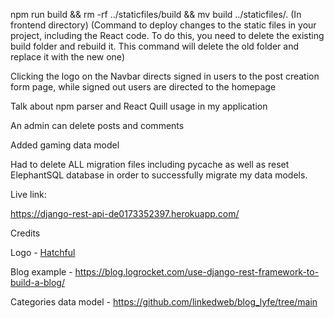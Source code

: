 npm run build && rm -rf ../staticfiles/build && mv build ../staticfiles/.  (In frontend directory)
(Command to deploy changes to the static files in your project, including the React code. To do this, you need to delete the existing build folder and rebuild it. This command will delete the old folder and replace it with the new one)

Clicking the logo on the Navbar directs signed in users to the post creation form page, while signed out users are directed to the homepage

Talk about npm parser and React Quill usage in my application

An admin can delete posts and comments

Added gaming data model

Had to delete ALL migration files including pycache as well as reset ElephantSQL database in order to successfully migrate my data models.

Live link:

https://django-rest-api-de0173352397.herokuapp.com/

Credits

Logo - [Hatchful](https://www.shopify.com/tools/logo-maker)

Blog example - https://blog.logrocket.com/use-django-rest-framework-to-build-a-blog/

Categories data model - https://github.com/linkedweb/blog_lyfe/tree/main
